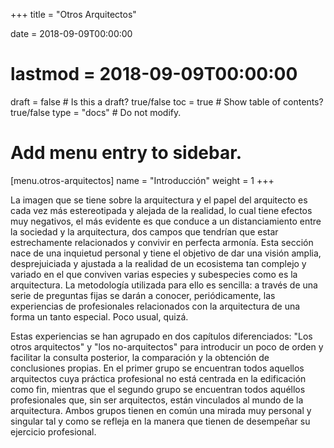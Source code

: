 +++
title = "Otros Arquitectos"

date = 2018-09-09T00:00:00
# lastmod = 2018-09-09T00:00:00

draft = false  # Is this a draft? true/false
toc = true  # Show table of contents? true/false
type = "docs"  # Do not modify.

# Add menu entry to sidebar.
[menu.otros-arquitectos]
  name = "Introducción"
  weight = 1
+++

La imagen que se tiene sobre la arquitectura y el papel del arquitecto es cada vez más estereotipada y alejada de la realidad, lo cual tiene efectos muy negativos, el más evidente es que conduce a un distanciamiento entre la sociedad y la arquitectura, dos campos que tendrían que estar estrechamente relacionados y convivir en perfecta armonía. Esta sección nace de una inquietud personal y tiene el objetivo de dar una visión amplia, desprejuiciada y ajustada a la realidad de un ecosistema tan complejo y variado en el que conviven varias especies y subespecies como es la arquitectura. La metodología utilizada para ello es sencilla:  a través de una serie de preguntas fijas se darán a conocer, periódicamente,  las experiencias de profesionales relacionados con  la arquitectura de una forma un tanto especial. Poco usual, quizá.

Estas experiencias se han agrupado en dos capítulos diferenciados: "Los otros arquitectos" y "los no-arquitectos" para introducir un poco de orden y facilitar la consulta posterior, la comparación y la obtención de conclusiones propias. En el primer grupo se encuentran todos aquellos arquitectos cuya práctica profesional no está centrada en la edificación como fin, mientras que el segundo grupo se encuentran todos aquéllos profesionales que, sin ser arquitectos, están vinculados al mundo de la arquitectura. Ambos grupos tienen en común una mirada muy personal y singular tal y como se refleja en la manera que tienen de desempeñar su ejercicio profesional.
